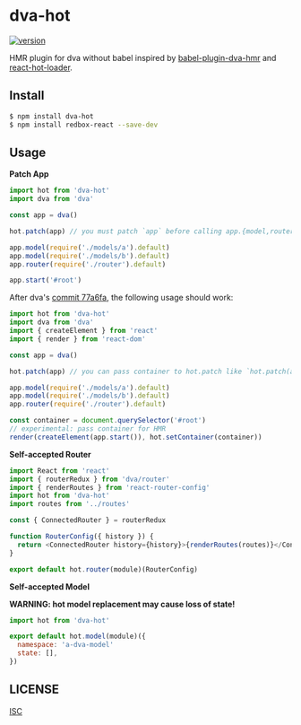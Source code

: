 # dva-hot

[![version][version-badge]][package]

HMR plugin for dva without babel inspired by [babel-plugin-dva-hmr](https://github.com/dvajs/babel-plugin-dva-hmr) and [react-hot-loader](https://github.com/gaearon/react-hot-loader).

## Install

``` sh
$ npm install dva-hot
$ npm install redbox-react --save-dev
```

## Usage

**Patch App**

``` js
import hot from 'dva-hot'
import dva from 'dva'

const app = dva()

hot.patch(app) // you must patch `app` before calling app.{model,router,start}

app.model(require('./models/a').default)
app.model(require('./models/b').default)
app.router(require('./router').default)

app.start('#root')
```

After dva's [commit 77a6fa](https://github.com/dvajs/dva/commit/77a6fa13bcbd899baad245a45fc98fbfd2623cd5), the following usage should work:

``` js
import hot from 'dva-hot'
import dva from 'dva'
import { createElement } from 'react'
import { render } from 'react-dom'

const app = dva()

hot.patch(app) // you can pass container to hot.patch like `hot.patch(app, container)`

app.model(require('./models/a').default)
app.model(require('./models/b').default)
app.router(require('./router').default)

const container = document.querySelector('#root')
// experimental: pass container for HMR
render(createElement(app.start()), hot.setContainer(container))
```

**Self-accepted Router**

``` js
import React from 'react'
import { routerRedux } from 'dva/router'
import { renderRoutes } from 'react-router-config'
import hot from 'dva-hot'
import routes from '../routes'

const { ConnectedRouter } = routerRedux

function RouterConfig({ history }) {
  return <ConnectedRouter history={history}>{renderRoutes(routes)}</ConnectedRouter>
}

export default hot.router(module)(RouterConfig)
```

**Self-accepted Model**

**WARNING: hot model replacement may cause loss of state!**

``` js
import hot from 'dva-hot'

export default hot.model(module)({
  namespace: 'a-dva-model'
  state: [],
})
```

## LICENSE

[ISC](LICENSE)

[version-badge]: https://img.shields.io/npm/v/dva-hot.svg
[package]: https://www.npmjs.com/package/dva-hot
